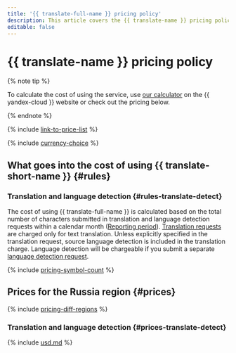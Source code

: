 ```yaml
---
title: '{{ translate-full-name }} pricing policy'
description: This article covers the {{ translate-name }} pricing policy.
editable: false
---
```


# {{ translate-name }} pricing policy



{% note tip %}




To calculate the cost of using the service, use [our calculator](https://yandex.cloud/en/prices?state=431d2333ac46#calculator) on the {{ yandex-cloud }} website or check out the pricing below.


{% endnote %}

{% include [link-to-price-list](../_includes/pricing/link-to-price-list.md) %}

{% include [currency-choice](../_includes/pricing/currency-choice.md) %}

## What goes into the cost of using {{ translate-short-name }} {#rules}


### Translation and language detection {#rules-translate-detect}

The cost of using {{ translate-full-name }} is calculated based on the total number of characters submitted in translation and language detection requests within a calendar month ([Reporting period](../billing/concepts/reporting-period.md)). [Translation requests](operations/translate.md) are charged only for text translation. Unless explicitly specified in the translation request, source language detection is included in the translation charge. Language detection will be chargeable if you submit a separate [language detection request](operations/detect.md).

{% include [pricing-symbol-count](../_includes/pricing-symbol-count.md) %}

## Prices for the Russia region {#prices}

{% include [pricing-diff-regions](../_includes/pricing-diff-regions.md) %}

### Translation and language detection {#prices-translate-detect}



{% include [usd.md](../_pricing/translate/usd.md) %}


